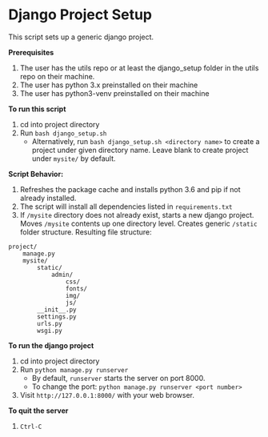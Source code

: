 # Django Project Setup

This script sets up a generic django project.

**Prerequisites**
1) The user has the utils repo or at least the django_setup folder in the utils repo on their machine.
2) The user has python 3.x preinstalled on their machine
3) The user has python3-venv preinstalled on their machine

**To run this script**
1) cd into project directory
2) Run `bash django_setup.sh`
    - Alternatively, run `bash django_setup.sh <directory name>` to create a project under given directory name. Leave blank to create project under `mysite/` by default.

**Script Behavior:**
1) Refreshes the package cache and installs python 3.6 and pip if not already installed.
2) The script will install all dependencies listed in `requirements.txt`
3) If `/mysite` directory does not already exist, starts a new django project. Moves `/mysite` contents up one directory level. Creates generic `/static` folder structure.
Resulting file structure:
```
project/
    manage.py
    mysite/
        static/
            admin/
                css/
                fonts/
                img/
                js/
        __init__.py
        settings.py
        urls.py
        wsgi.py
```
**To run the django project**
1) cd into project directory
2) Run `python manage.py runserver`
    - By default, `runserver` starts the server on port 8000.
    - To change the port: `python manage.py runserver <port number>`
3) Visit `http://127.0.0.1:8000/` with your web browser.

**To quit the server**
1) `Ctrl-C`
